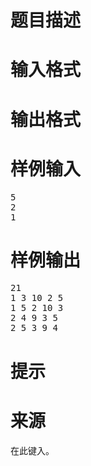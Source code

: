 

# 题目描述



# 输入格式



# 输出格式



# 样例输入


<pre>5
2
1</pre>

# 样例输出


<pre>21
1 3 10 2 5
1 5 2 10 3
2 4 9 3 5
2 5 3 9 4</pre>

# 提示



# 来源


<p>
在此键入。
</p>
